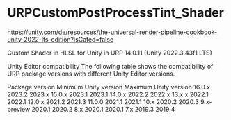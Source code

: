 # URPCustomPostProcessTint_Shader

https://unity.com/de/resources/the-universal-render-pipeline-cookbook-unity-2022-lts-edition?isGated=false

Custom Shader in HLSL for Unity in URP 14.0.11 (Unity 2022.3.43f1 LTS)


Unity Editor compatibility
The following table shows the compatibility of URP package versions with different Unity Editor versions.

Package version	Minimum Unity version	Maximum Unity version
16.0.x	2023.2	2023.x
15.0.x	2023.1	2023.1
14.0.x	2022.2	2022.x
13.x.x	2022.1	2022.1
12.0.x	2021.2	2021.3
11.0.0	2021.1	2021.1
10.x	2020.2	2020.3
9.x-preview	2020.1	2020.2
8.x	2020.1	2020.1
7.x	2019.3	2019.4
